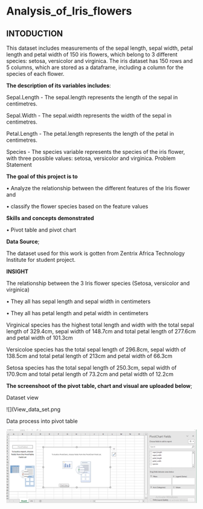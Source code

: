 # Analysis_of_Iris_flowers

## INTODUCTION
This dataset includes measurements of the sepal length, sepal width, petal length and petal width of 150 iris flowers, which belong to 3 different species: setosa, versicolor and virginica. The iris dataset has 150 rows and 5 columns, which are stored as a dataframe, including a column for the species of each flower.

**The description of its variables includes**:

 Sepal.Length - The sepal.length represents the length of the sepal in centimetres.
 
Sepal.Width - The sepal.width represents the width of the sepal in centimetres.

Petal.Length - The petal.length represents the length of the petal in centimetres.

Species - The species variable represents the species of the iris flower, with three possible values: setosa, versicolor and virginica.
Problem Statement

**The goal of this project is to**

•	Analyze the relationship between the different features of the Iris flower and 

•	classify the flower species based on the feature values

**Skills and concepts demonstrated**

•	Pivot table and pivot chart

**Data Source**;

The dataset used for this work is gotten from Zentrix Africa Technology Institute for student project. 

**INSIGHT**

The relationship between the 3 Iris flower species (Setosa, versicolor and virginica)

•	They all has sepal length and sepal width in centimeters

•	They all has petal length and petal width in centimeters

Virginical species has the highest total length and width with the total sepal length of 329.4cm, sepal width of 148.7cm and total petal length of 277.6cm and petal width of 101.3cm

 Versicoloe species has the total sepal length of 296.8cm, sepal width of 138.5cm and total petal length of 213cm and petal width of 66.3cm
 
Setosa species has the total sepal length of 250.3cm, sepal width of 170.9cm and total petal length of 73.2cm and petal width of 12.2cm

**The screenshoot of the pivot table, chart and visual are uploaded below**;

Dataset view

![](View_data_set.png

Data process into pivot table

![](View_plain_table.png)


















